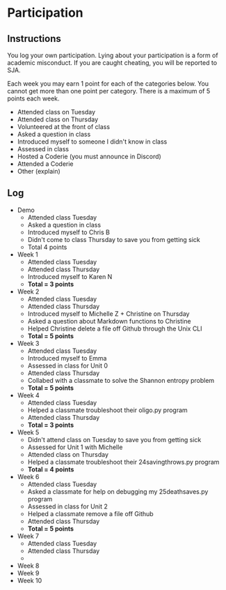 Participation
=============

## Instructions ##

You log your own participation. Lying about your participation is a form of
academic misconduct. If you are caught cheating, you will be reported to SJA.

Each week you may earn 1 point for each of the categories below. You cannot get
more than one point per category. There is a maximum of 5 points each week.

+ Attended class on Tuesday
+ Attended class on Thursday
+ Volunteered at the front of class
+ Asked a question in class
+ Introduced myself to someone I didn't know in class
+ Assessed in class
+ Hosted a Coderie (you must announce in Discord)
+ Attended a Coderie
+ Other (explain)

## Log ##

- Demo
	+ Attended class Tuesday
	+ Asked a question in class
	+ Introduced myself to Chris B
	+ Didn't come to class Thursday to save you from getting sick
	+ Total 4 points
- Week 1
	+ Attended class Tuesday
	+ Attended class Thursday 
	+ Introduced myself to Karen N
	+ **Total = 3 points**
- Week 2
	+ Attended class Tuesday
	+ Attended class Thursday 
	+ Introduced myself to Michelle Z + Christine on Thursday
	+ Asked a question about Markdown functions to Christine
	+ Helped Christine delete a file off Github through the Unix CLI
	+ **Total = 5 points**
- Week 3
	+ Attended class Tuesday
	+ Introduced myself to Emma
	+ Assessed in class for Unit 0
	+ Attended class Thursday 
	+ Collabed with a classmate to solve the Shannon entropy problem
	+ **Total = 5 points** 
- Week 4
	+ Attended class Tuesday 
	+ Helped a classmate troubleshoot their oligo.py program
	+ Attended class Thursday
	+ **Total = 3 points**
- Week 5
	+ Didn't attend class on Tuesday to save you from getting sick
	+ Assessed for Unit 1 with Michelle 
	+ Attended class on Thursday 
	+ Helped a classmate troubleshoot their 24savingthrows.py program
	+ **Total = 4 points**
- Week 6
	+ Attended class Tuesday
	+ Asked a classmate for help on debugging my 25deathsaves.py program
	+ Assessed in class for Unit 2 
	+ Helped a classmate remove a file off Github
	+ Attended class Thursday
	+ **Total = 5 points**
- Week 7
	+ Attended class Tuesday 
	+ Attended class Thursday 
	+ 
- Week 8
- Week 9
- Week 10
